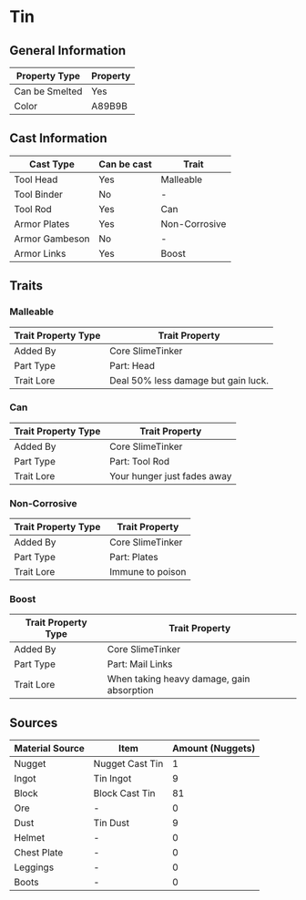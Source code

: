 # Tin

## General Information

| Property Type  | Property |
| -------------- | -------- |
| Can be Smelted | Yes      |
| Color          | A89B9B   |

## Cast Information

| Cast Type      | Can be cast | Trait         |
| -------------- | ----------- | ------------- |
| Tool Head      | Yes         | Malleable     |
| Tool Binder    | No          | -             |
| Tool Rod       | Yes         | Can           |
| Armor Plates   | Yes         | Non-Corrosive |
| Armor Gambeson | No          | -             |
| Armor Links    | Yes         | Boost         |

## Traits

### Malleable

| Trait Property Type | Trait Property                      |
| ------------------- | ----------------------------------- |
| Added By            | Core SlimeTinker                    |
| Part Type           | Part: Head                          |
| Trait Lore          | Deal 50% less damage but gain luck. |

### Can

| Trait Property Type | Trait Property              |
| ------------------- | --------------------------- |
| Added By            | Core SlimeTinker            |
| Part Type           | Part: Tool Rod              |
| Trait Lore          | Your hunger just fades away |

### Non-Corrosive

| Trait Property Type | Trait Property   |
| ------------------- | ---------------- |
| Added By            | Core SlimeTinker |
| Part Type           | Part: Plates     |
| Trait Lore          | Immune to poison |

### Boost

| Trait Property Type | Trait Property                            |
| ------------------- | ----------------------------------------- |
| Added By            | Core SlimeTinker                          |
| Part Type           | Part: Mail Links                          |
| Trait Lore          | When taking heavy damage, gain absorption |

## Sources

| Material Source | Item            | Amount (Nuggets) |
| --------------- | --------------- | ---------------- |
| Nugget          | Nugget Cast Tin | 1                |
| Ingot           | Tin Ingot       | 9                |
| Block           | Block Cast Tin  | 81               |
| Ore             | -               | 0                |
| Dust            | Tin Dust        | 9                |
| Helmet          | -               | 0                |
| Chest Plate     | -               | 0                |
| Leggings        | -               | 0                |
| Boots           | -               | 0                |
